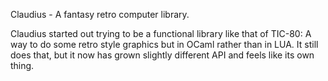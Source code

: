 Claudius - A fantasy retro computer library.

Claudius started out trying to be a functional library like that of TIC-80: A way to do some retro style graphics but in OCaml rather than in LUA. It still does that, but it now has grown slightly different API and feels like its own thing. 

